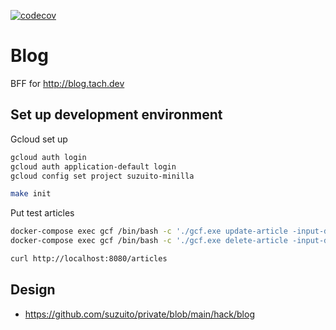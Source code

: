 [![codecov](https://codecov.io/gh/suzuito/blog1-go/branch/main/graph/badge.svg?token=YCIEOXPNO7)](https://codecov.io/gh/suzuito/blog1-go)

# Blog

BFF for http://blog.tach.dev

## Set up development environment

Gcloud set up

```bash
gcloud auth login
gcloud auth application-default login
gcloud config set project suzuito-minilla
```

```bash
make init
```

Put test articles

```bash
docker-compose exec gcf /bin/bash -c './gcf.exe update-article -input-dir=./deployment/gcf/testdata'
docker-compose exec gcf /bin/bash -c './gcf.exe delete-article -input-dir=./deployment/gcf/testdata'
```

```bash
curl http://localhost:8080/articles
```

## Design

- https://github.com/suzuito/private/blob/main/hack/blog